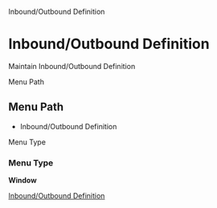 
Inbound/Outbound Definition
# Inbound/Outbound Definition


Maintain Inbound/Outbound Definition

Menu Path
## Menu Path



- Inbound/Outbound Definition

Menu Type
### Menu Type

**Window**


[Inbound/Outbound Definition](functional-guide/window/window-inboundoutbound-definition.md)
